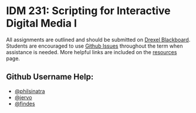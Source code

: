 # IDM 231: Scripting for Interactive Digital Media I

All assignments are outlined and should be submitted on [Drexel Blackboard](https://learn.dcollege.net). Students are encouraged to use [Github Issues](https://help.github.com/articles/about-issues/) throughout the term when assistance is needed. More helpful links are included on the [resources](docs/resources.md) page.

## Github Username Help:

- [@philsinatra](https://github.com/philsinatra)
- [@jervo](https://github.com/jervo)
- [@findes](https://github.com/findes)
